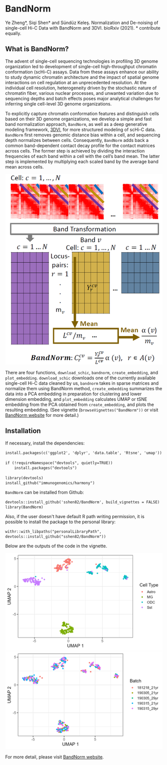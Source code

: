 # BandNorm

Ye Zheng\*, Siqi Shen\* and Sündüz Keleş. Normalization and De-noising of single-cell Hi-C Data with BandNorm and 3DVI. bioRxiv (2021). * contribute equally.

## What is BandNorm?

The advent of single-cell sequencing technologies in profiling 3D genome organization led to development of single-cell high-throughput chromatin conformation (scHi-C) assays. Data from these assays enhance our ability to study dynamic chromatin architecture and the impact of spatial genome interactions on cell regulation at an unprecedented resolution. At the individual cell resolution, heterogeneity driven by the stochastic nature of chromatin fiber, various nuclear processes, and unwanted variation due to sequencing depths and batch effects poses major analytical challenges for inferring single cell-level 3D genome organizations.

To explicitly capture chromatin conformation features and distinguish cells based on their 3D genome organizations, we develop a simple and fast band normalization approach, `BandNorm`, as well as a deep generative modeling framework, [3DVI](https://github.com/yezhengSTAT/3DVI), for more structured modeling of scHi-C data. `BandNorm` first removes genomic distance bias within a cell, and sequencing depth normalizes between cells. Consequently, `BandNorm` adds back a common band-dependent contact decay profile for the contact matrices across cells. The former step is achieved by dividing the interaction frequencies of each band within a cell with the cell’s band mean. The latter step is implemented by multiplying each scaled band by the average band mean across cells.

<img src="./figures/bandnorm_intro.png" alt="BandNorm" width="700px">

There are four functions, `download_schic`, `bandnorm`, `create_embedding`, and `plot_embedding`.
`download_schic` downloads one of the currently available single-cell Hi-C data cleaned by us,
`bandnorm` takes in sparse matrices and normalize them using BandNorm method, 
`create_embedding` summarizes the data into a PCA embedding in preparation for clustering and lower dimension embedding,
and `plot_embedding` calculates UMAP or tSNE embedding from the PCA obtained from `create_embedding`, and plots the resulting embedding.
(See vignette (`browseVignettes("BandNorm"))` or visit [BandNorm website](https://sshen82.github.io/BandNorm) for more detail.)

## Installation

If necessary, install the dependencies:

```
install.packages(c('ggplot2', 'dplyr', 'data.table', 'Rtsne', 'umap'))

if (!requireNamespace("devtools", quietly=TRUE))
    install.packages("devtools")

library(devtools)
install_github("immunogenomics/harmony")
```

`BandNorm` can be installed from Github:

```
devtools::install_github('sshen82/BandNorm', build_vignettes = FALSE)
library(BandNorm)
```

Also, if the user doesn't have default R path writing permission, it is possible to install the package to the personal library:

```
withr::with_libpaths("personalLibraryPath", devtools::install_github("sshen82/BandNorm"))
```

Below are the outputs of the code in the vignette.

<img src="./figures/cell_type.png" alt="celltype" width="700px">

<img src="./figures/batch.png" alt="batch" width="700px">

For more detail, please visit [BandNorm website](https://sshen82.github.io/BandNorm).
